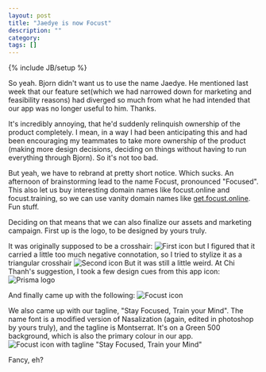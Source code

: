 ```yaml
---
layout: post
title: "Jaedye is now Focust"
description: ""
category:
tags: []
---
```

{% include JB/setup %}

So yeah. Bjorn didn't want us to use the name Jaedye. He mentioned last week that our feature set(which we had narrowed down for marketing and feasibility reasons) had diverged so much from what he had intended that our app was no longer useful to him. Thanks.

It's incredibly annoying, that he'd suddenly relinquish ownership of the product completely. I mean, in a way I had been anticipating this and had been encouraging my teammates to take more ownership of the product (making more design decisions, deciding on things without having to run everything through Bjorn). So it's not too bad.

But yeah, we have to rebrand at pretty short notice. Which sucks. An afternoon of brainstorming lead to the name Focust, pronounced "Focused". This also let us buy interesting domain names like focust.online and focust.training, so we can use vanity domain names like [get.focust.online](get.focust.online). Fun stuff.

Deciding on that means that we can also finalize our assets and marketing campaign. First up is the logo, to be designed by yours truly.

It was originally supposed to be a crosshair:
![First icon](/blog/assets/images/first_icon.png)
but I figured that it carried a little too much negative connotation, so I tried to stylize it as a triangular crosshair
![Second icon](/blog/assets/images/first_icon.png)
But it was still a little weird. At Chi Thanh's suggestion, I took a few design cues from this app icon:
![Prisma logo](/blog/assets/images/prisma_logo.jpg)

And finally came up with the following:
![Focust icon](/blog/assets/images/focust-icon.png)

We also came up with our tagline, "Stay Focused, Train your Mind". The name font is a modified version of Nasalization (again, edited in photoshop by yours truly), and the tagline is Montserrat. It's on a Green 500 background, which is also the primary colour in our app.
![Focust icon with tagline "Stay Focused, Train your Mind"](/blog/assets/images/focust_logowithtagline.png)

Fancy, eh?
